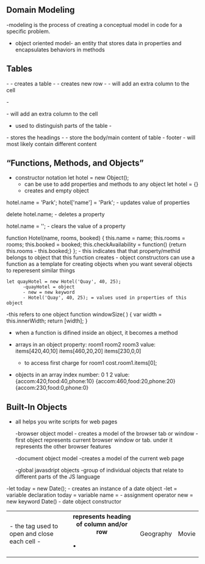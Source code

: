 ## Domain Modeling
  -modeling is the process of creating a conceptual model in code for a specific problem. 
  - object oriented model- an entity that stores data in properties and encapsulates behaviors in methods

## Tables

-<table> - creates a table
-<tr> - creates new row 
-<td> - the tag used to open and close each cell
-<th> represents heading of column and/or row
- <td colspan="2">Geography</td> - will add an extra column to the cell
-<td rowspan="2">Movie</td>  - will add an extra column to the cell

  - used to distinguish parts of the table
    -<thead> - stores the headings
    -<tbody> - store the body/main content of table
    -<tfoot> footer - will most likely contain different content

## “Functions, Methods, and Objects”

  - constructor notation
  let  hotel = new Object();
      - can be use to add properties and methods to any object 
  let hotel = {}
      - creates and empty object
  
  hotel.name = 'Park';
  hotel['name'] = 'Park';
    - updates value of properties
  
  delete hotel.name;
    - deletes a property
  
  hotel.name = '';
    - clears the value of a property
  
  function Hotel(name, rooms, booked) {
    this.name = name;
    this.rooms = rooms;
    this.booked = booked;
    this.checkAvailability = function() {return this.rooms - this.booked;}
  };
      - this indicates that that property/methid belongs to object that this function creates
      - object constructors can use a function as a template for creating objects when you want several objects to reperesent similar things
    
    let quayHotel = new Hotel('Quay', 40, 25);
          -quayHotel = object
          - new = new keyword
          - Hotel('Quay', 40, 25); = values used in properties of this object

  -this refers to one object
    function windowSize( ) {
      var width = this.innerWidth;
      return [width];
    }

  - when a function is difined inside an object, it becomes a method
  

  - arrays in an object
   property: room1
             room2
             room3
    value: items[420,40,10]
           items[460,20,20]
           items[230,0,0]

      - to access first charge for room1
         cost.room1.items[0];

  - objects in an array
    index number: 0
                  1
                  2
    value: {accom:420,food:40,phone:10}
           {accom:460,food:20,phone:20}
           {accom:230,food:0,phone:0}

## Built-In Objects
  - all helps you write scripts for web pages

    -browser object model - creates a model of the browser tab or window
        -first object represents current browser window or tab. under it represents the other browser features
    
    -document object model
      -creates a model of the current web page
    
    -global javasdript objects
      -group of individual objects that relate to different parts of the JS language

  -let today = new Date();
    - creates an instance of a date object
      -let = variable declaration
      today = variable name
      = - assignment operator
      new = new keyword
      Date() - date object constructor